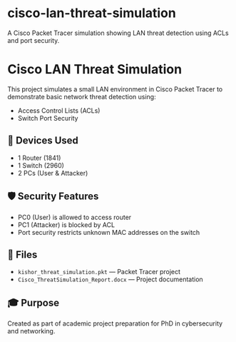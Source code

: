 # cisco-lan-threat-simulation
A Cisco Packet Tracer simulation showing LAN threat detection using ACLs and port security.
# Cisco LAN Threat Simulation

This project simulates a small LAN environment in Cisco Packet Tracer to demonstrate basic network threat detection using:

- Access Control Lists (ACLs)
- Switch Port Security

## 🔧 Devices Used
- 1 Router (1841)
- 1 Switch (2960)
- 2 PCs (User & Attacker)

## 🛡️ Security Features
- PC0 (User) is allowed to access router
- PC1 (Attacker) is blocked by ACL
- Port security restricts unknown MAC addresses on the switch

## 📁 Files
- `kishor_threat_simulation.pkt` — Packet Tracer project
- `Cisco_ThreatSimulation_Report.docx` — Project documentation

## 🎓 Purpose
Created as part of academic project preparation for PhD in cybersecurity and networking.
